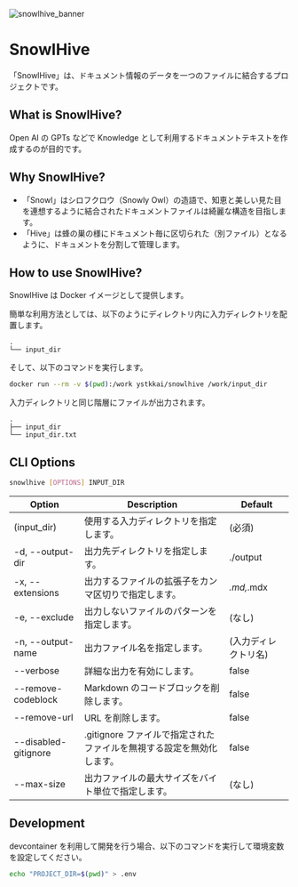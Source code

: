 ![snowlhive_banner](https://github.com/ystk-kai/snowlhive/assets/1179522/92dfff27-1a3a-48ed-b003-ec959f99c681)

# SnowlHive

「SnowlHive」は、ドキュメント情報のデータを一つのファイルに結合するプロジェクトです。

## What is SnowlHive?

Open AI の GPTs などで Knowledge として利用するドキュメントテキストを作成するのが目的です。

## Why SnowlHive?

- 「Snowl」はシロフクロウ（Snowly Owl）の造語で、知恵と美しい見た目を連想するように結合されたドキュメントファイルは綺麗な構造を目指します。
- 「Hive」は蜂の巣の様にドキュメント毎に区切られた（別ファイル）となるように、ドキュメントを分割して管理します。

## How to use SnowlHive?

SnowlHive は Docker イメージとして提供します。

簡単な利用方法としては、以下のようにディレクトリ内に入力ディレクトリを配置します。

```
.
└── input_dir
```

そして、以下のコマンドを実行します。

```bash
docker run --rm -v $(pwd):/work ystkkai/snowlhive /work/input_dir
```

入力ディレクトリと同じ階層にファイルが出力されます。

```
.
├── input_dir
└── input_dir.txt
```

## CLI Options

```bash
snowlhive [OPTIONS] INPUT_DIR
```

| Option               | Description                                                           | Default              |
| -------------------- | --------------------------------------------------------------------- | -------------------- |
| (input_dir)          | 使用する入力ディレクトリを指定します。                                | (必須)               |
| -d, --output-dir     | 出力先ディレクトリを指定します。                                      | ./output             |
| -x, --extensions     | 出力するファイルの拡張子をカンマ区切りで指定します。                  | _.md,_.mdx           |
| -e, --exclude        | 出力しないファイルのパターンを指定します。                            | (なし)               |
| -n, --output-name    | 出力ファイル名を指定します。                                          | (入力ディレクトリ名) |
| --verbose            | 詳細な出力を有効にします。                                            | false                |
| --remove-codeblock   | Markdown のコードブロックを削除します。                               | false                |
| --remove-url         | URL を削除します。                                                    | false                |
| --disabled-gitignore | .gitignore ファイルで指定されたファイルを無視する設定を無効化します。 | false                |
| --max-size           | 出力ファイルの最大サイズをバイト単位で指定します。                    | (なし)               |

## Development

devcontainer を利用して開発を行う場合、以下のコマンドを実行して環境変数を設定してください。

```bash
echo "PROJECT_DIR=$(pwd)" > .env
```
